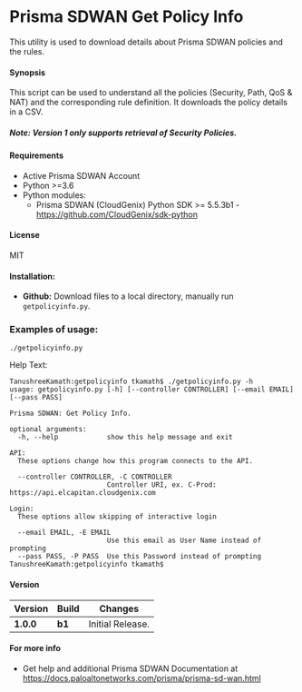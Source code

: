 # Prisma SDWAN Get Policy Info
This utility is used to download details about Prisma SDWAN policies and the rules.

#### Synopsis
This script can be used to understand all the policies (Security, Path, QoS & NAT) and the corresponding rule definition. 
It downloads the policy details in a CSV.

##### Note: Version 1 only supports retrieval of Security Policies.

#### Requirements
* Active Prisma SDWAN Account
* Python >=3.6
* Python modules:
    * Prisma SDWAN (CloudGenix) Python SDK >= 5.5.3b1 - <https://github.com/CloudGenix/sdk-python>

#### License
MIT

#### Installation:
 - **Github:** Download files to a local directory, manually run `getpolicyinfo.py`. 

### Examples of usage:

```
./getpolicyinfo.py
```


Help Text:
```angular2
TanushreeKamath:getpolicyinfo tkamath$ ./getpolicyinfo.py -h
usage: getpolicyinfo.py [-h] [--controller CONTROLLER] [--email EMAIL] [--pass PASS]

Prisma SDWAN: Get Policy Info.

optional arguments:
  -h, --help            show this help message and exit

API:
  These options change how this program connects to the API.

  --controller CONTROLLER, -C CONTROLLER
                        Controller URI, ex. C-Prod: https://api.elcapitan.cloudgenix.com

Login:
  These options allow skipping of interactive login

  --email EMAIL, -E EMAIL
                        Use this email as User Name instead of prompting
  --pass PASS, -P PASS  Use this Password instead of prompting
TanushreeKamath:getpolicyinfo tkamath$ 
```

#### Version
| Version | Build | Changes |
| ------- | ----- | ------- |
| **1.0.0** | **b1** | Initial Release. |


#### For more info
 * Get help and additional Prisma SDWAN Documentation at <https://docs.paloaltonetworks.com/prisma/prisma-sd-wan.html>
